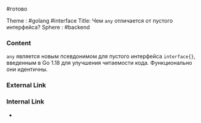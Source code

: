 #готово 

Theme : #golang  #interface
Title: Чем `any` отличается от пустого интерфейса?
Sphere : #backend 

### Content

`any` является новым псевдонимом для пустого интерфейса `interface{}`, введенным в Go 1.18 для улучшения читаемости кода. Функционально они идентичны.

### External Link



### Internal Link

- 